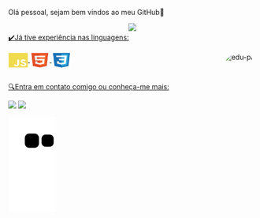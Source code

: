 Olá pessoal, sejam bem vindos ao meu GitHub👋
<div align="center">
  <a href="https://github.com/edu6282">
  <img height="180em" src="https://github-readme-stats.vercel.app/api/top-langs/?username=rafaballerini&layout=compact&langs_count=7&theme=dracula"/>
</div>
  ✔️Já tive experiência nas linguagens:
<div style="display: inline_block"><br>
  <img align="center" alt="edu-Js" height="30" width="40" src="https://raw.githubusercontent.com/devicons/devicon/master/icons/javascript/javascript-plain.svg">
  <img align="center" alt="edu-HTML" height="30" width="40" src="https://raw.githubusercontent.com/devicons/devicon/master/icons/html5/html5-original.svg">
  <img align="center" alt="edu-CSS" height="30" width="40" src="https://raw.githubusercontent.com/devicons/devicon/master/icons/css3/css3-original.svg">
  <img align="right" alt="edu-pic" height="150" style="border-radius:50px;" src="https://media.discordapp.net/attachments/922316811872120878/925327833960702002/DfHBG09UwAAx0Sw.png?width=469&height=469">
</div>
  
  ##
  🔍Entra em contato comigo ou conheça-me mais:
<div> 
  <a href="https://www.youtube.com/channel/UCBD_g3YaJXirewzL67ydskw" target="_blank"><img src="https://img.shields.io/badge/YouTube-FF0000?style=for-the-badge&logo=youtube&logoColor=white" target="_blank"></a>
<a href="https://discord.gg/wagxzStdcR" target="_blank"><img src="https://img.shields.io/badge/Discord-7289DA?style=for-the-badge&logo=discord&logoColor=white" target="_blank">
 
![Snake animation](https://github.com/rafaballerini/rafaballerini/blob/output/github-contribution-grid-snake.svg)
</div>
